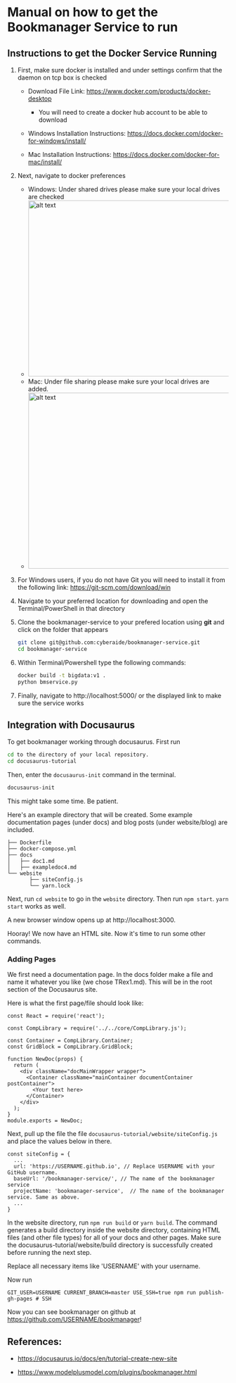# Manual on how to get the Bookmanager Service to run



## Instructions to get the Docker Service Running


1. First, make sure docker is installed and under settings confirm 
   that the daemon on tcp box is checked
   
   * Download File Link: https://www.docker.com/products/docker-desktop
   
     * You will need to create a docker hub account to be able to download
   
   * Windows Installation Instructions: https://docs.docker.com/docker-for-windows/install/
   * Mac Installation Instructions: https://docs.docker.com/docker-for-mac/install/

2. Next, navigate to docker preferences

   * Windows: Under shared drives please make sure your local drives are checked
   * <img src="https://docs.docker.com/docker-for-windows/images/settings-shared-drives.png" alt="alt text" width="500" height="400">
   * Mac: Under file sharing please make sure your local drives are added. 
   * <img src="https://docs.docker.com/v17.12/docker-for-mac/images/menu/d4m-menu-prefs-fileshare.png" alt="alt text" width="500" height="400">

3. For Windows users, if you do not have Git you will need to install it from the following link: https://git-scm.com/download/win
4. Navigate to your preferred location for downloading and open the Terminal/PowerShell in that directory
5. Clone the bookmanager-service to your prefered location using **git** and click on the folder that appears

   ```bash
   git clone git@github.com:cyberaide/bookmanager-service.git 
   cd bookmanager-service
   ```

5. Within Terminal/Powershell type the following commands: 

   ```bash 
   docker build -t bigdata:v1 .
   python bmservice.py
   ```

6. Finally, navigate to http://localhost:5000/ or the displayed link to make sure the service works

## Integration with Docusaurus 

To get bookmanager working through docusaurus. First run

```bash
cd to the directory of your local repository.
cd docusaurus-tutorial
```

Then, enter the ```docusaurus-init``` command in the terminal.

```bash
docusaurus-init
```

This might take some time. Be patient.

Here's an example directory that will be created. Some example
documentation pages (under docs) and blog posts (under website/blog) are
included.

```
├── Dockerfile
├── docker-compose.yml
├── docs
│   ├── doc1.md
│   ├── exampledoc4.md
└── website
       ├── siteConfig.js
       └── yarn.lock
```

Next, run ```cd website``` to go in the ```website``` directory.
Then run ```npm start```. ```yarn start``` works as well.

A new browser window opens up at http://localhost:3000.

Hooray! We now have an HTML site. Now it's time to run some other commands.

### Adding Pages

We first need a documentation page. In the docs folder make a file and
name it whatever you like (we chose TRex1.md). This will be in the root
section of the Docusaurus site.

Here is what the first page/file should look like:

```
const React = require('react');

const CompLibrary = require('../../core/CompLibrary.js');

const Container = CompLibrary.Container;
const GridBlock = CompLibrary.GridBlock;

function NewDoc(props) {
  return (
    <div className="docMainWrapper wrapper">
      <Container className="mainContainer documentContainer postContainer">
        <Your text here>
      </Container>
    </div>
  );
}
module.exports = NewDoc;
```

Next, pull up the file the file
`docusaurus-tutorial/website/siteConfig.js` and place the values below in
there.

```
const siteConfig = {
  ...
  url: 'https://USERNAME.github.io', // Replace USERNAME with your GitHub username.
  baseUrl: '/bookmanager-service/', // The name of the bookmanager service
  projectName: 'bookmanager-service',  // The name of the bookmanager service. Same as above.
  ...
}
```

In the website directory, run ```npm run build``` or ```yarn build```.
The command generates a build directory inside the website directory,
containing HTML files (and other file types) for all of your docs and
other pages. Make sure the docusaurus-tutorial/website/build directory
is successfully created before running the next step.

Replace all necessary items like 'USERNAME' with your username.

Now run 

```
GIT_USER=USERNAME CURRENT_BRANCH=master USE_SSH=true npm run publish-gh-pages # SSH
```

Now you can see bookmanager on github at https://github.com/USERNAME/bookmanager!


## References: 

* <https://docusaurus.io/docs/en/tutorial-create-new-site>

* <https://www.modelplusmodel.com/plugins/bookmanager.html>
